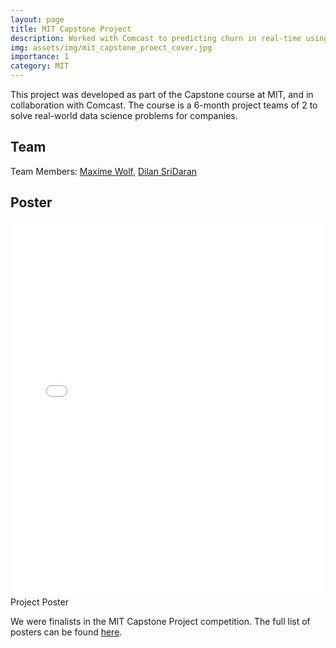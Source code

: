 ```yaml
---
layout: page
title: MIT Capstone Project
description: Worked with Comcast to predicting churn in real-time using NLP & LLMs
img: assets/img/mit_capstone_proect_cover.jpg
importance: 1
category: MIT
---
```


This project was developed as part of the Capstone course at MIT, and in collaboration with Comcast. The course is a 6-month project teams of 2 to solve real-world data science problems for companies.

## Team

Team Members:
[Maxime Wolf](https://www.linkedin.com/in/maxime-wolf/),
[Dilan SriDaran](https://www.linkedin.com/in/dilan-sridaran/)

## Poster

<div class="row">
    <div class="col-sm mt-3 mt-md-0">
        <embed src="assets/pdf/Comcast - Predicting Churn in Real-time - Poster.pdf" type="application/pdf" width="100%" height="600px" class="rounded z-depth-1">
    </div>
</div>
<div class="caption">
    Project Poster
</div>

We were finalists in the MIT Capstone Project competition. The full list of posters can be found [here](https://www.analyticscapstone.mit.edu/2024-projects).